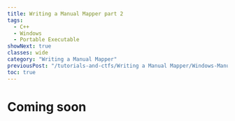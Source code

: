```yaml
---
title: Writing a Manual Mapper part 2
tags:
  - C++
  - Windows
  - Portable Executable
showNext: true
classes: wide
category: "Writing a Manual Mapper"
previousPost: "/tutorials-and-ctfs/Writing a Manual Mapper/Windows-Manual-Mapper-Part-1/"
toc: true
---
```

# Coming soon